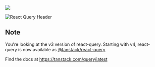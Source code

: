 <img src="https://static.scarf.sh/a.png?x-pxid=be2d8a11-9712-4c1d-9963-580b2d4fb133" />

![React Query Header](https://github.com/tannerlinsley/react-query/raw/main/media/repo-dark.png)

## Note

You're looking at the v3 version of react-query. Starting with v4, react-query is now available as [@tanstack/react-query](https://www.npmjs.com/package/@tanstack/react-query)

Find the docs at https://tanstack.com/query/latest

<!-- Use the force, Luke! -->

